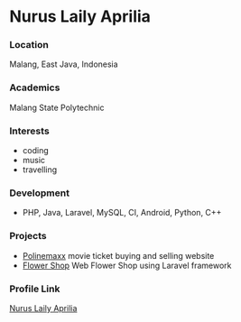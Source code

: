 # Nurus Laily Aprilia

### Location

Malang, East Java, Indonesia

### Academics

Malang State Polytechnic

### Interests

- coding
- music
- travelling

### Development

- PHP, Java, Laravel, MySQL, CI, Android, Python, C++

### Projects

- [Polinemaxx](https://github.com/nuruslaily/polinemaxx) movie ticket buying and selling website
- [Flower Shop](https://github.com/nuruslaily/flower-shop) Web Flower Shop using Laravel framework

### Profile Link

[Nurus Laily Aprilia](https://github.com/nuruslaily)